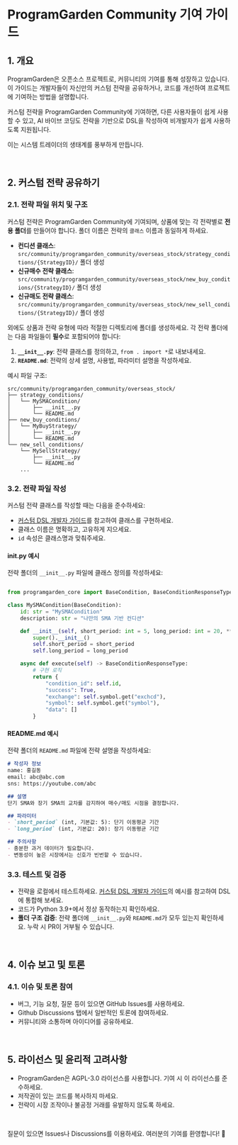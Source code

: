 # ProgramGarden Community 기여 가이드

## 1. 개요

ProgramGarden은 오픈소스 프로젝트로, 커뮤니티의 기여를 통해 성장하고 있습니다. 이 가이드는 개발자들이 자신만의 커스텀 전략을 공유하거나, 코드를 개선하여 프로젝트에 기여하는 방법을 설명합니다.

커스텀 전략을 ProgramGarden Community에 기여하면, 다른 사용자들이 쉽게 사용할 수 있고, AI 바이브 코딩도 전략을 기반으로 DSL을 작성하여 비개발자가 쉽게 사용하도록 지원됩니다.

이는 시스템 트레이더의 생태계를 풍부하게 만듭니다.

<br>

## 2. 커스텀 전략 공유하기

### 2.1. 전략 파일 위치 및 구조
커스텀 전략은 ProgramGarden Community에 기여되며, 상품에 맞는 각 전략별로 **전용 폴더**를 만들어야 합니다. 폴더 이름은 전략의 `클래스` 이름과 동일하게 하세요.

- **컨디션 클래스**: `src/community/programgarden_community/overseas_stock/strategy_conditions/{StrategyID}/` 폴더 생성
- **신규매수 전략 클래스**: `src/community/programgarden_community/overseas_stock/new_buy_conditions/{StrategyID}/` 폴더 생성
- **신규매도 전략 클래스**: `src/community/programgarden_community/overseas_stock/new_sell_conditions/{StrategyID}/` 폴더 생성

외에도 상품과 전략 유형에 따라 적절한 디렉토리에 폴더를 생성하세요. 각 전략 폴더에는 다음 파일들이 **필수**로 포함되어야 합니다:

1. **`__init__.py`**: 전략 클래스를 정의하고, `from . import *`로 내보내세요.
2. **`README.md`**: 전략의 상세 설명, 사용법, 파라미터 설명을 작성하세요.

예시 파일 구조:
```
src/community/programgarden_community/overseas_stock/
├── strategy_conditions/
│   └── MySMACondition/
│       ├── __init__.py
│       └── README.md
├── new_buy_conditions/
│   └── MyBuyStrategy/
│       ├── __init__.py
│       └── README.md
└── new_sell_conditions/
    └── MySellStrategy/
        ├── __init__.py
        └── README.md
    ...
```

### 3.2. 전략 파일 작성
커스텀 전략 클래스를 작성할 때는 다음을 준수하세요:

- [커스텀 DSL 개발자 가이드](custom_dsl.md)를 참고하여 클래스를 구현하세요.
- 클래스 이름은 명확하고, 고유하게 지으세요.
- `id` 속성은 클래스명과 맞춰주세요.

#### __init__.py 예시
전략 폴더의 `__init__.py` 파일에 클래스 정의를 작성하세요:

```python

from programgarden_core import BaseCondition, BaseConditionResponseType

class MySMACondition(BaseCondition):
    id: str = "MySMACondition"
    description: str = "나만의 SMA 기반 컨디션"

    def __init__(self, short_period: int = 5, long_period: int = 20, **kwargs):
        super().__init__()
        self.short_period = short_period
        self.long_period = long_period

    async def execute(self) -> BaseConditionResponseType:
        # 구현 로직
        return {
            "condition_id": self.id,
            "success": True,
            "exchange": self.symbol.get("exchcd"),
            "symbol": self.symbol.get("symbol"),
            "data": []
        }
```

#### README.md 예시
전략 폴더의 `README.md` 파일에 전략 설명을 작성하세요:

```markdown
# 작성자 정보
name: 홍길동
email: abc@abc.com
sns: https://youtube.com/abc

## 설명
단기 SMA와 장기 SMA의 교차를 감지하여 매수/매도 시점을 결정합니다.

## 파라미터
- `short_period` (int, 기본값: 5): 단기 이동평균 기간
- `long_period` (int, 기본값: 20): 장기 이동평균 기간

## 주의사항
- 충분한 과거 데이터가 필요합니다.
- 변동성이 높은 시장에서는 신호가 빈번할 수 있습니다.
```


### 3.3. 테스트 및 검증
- 전략을 로컬에서 테스트하세요. [커스텀 DSL 개발자 가이드](custom_dsl.md)의 예시를 참고하여 DSL에 통합해 보세요.
- 코드가 Python 3.9+에서 정상 동작하는지 확인하세요.
- **폴더 구조 검증**: 전략 폴더에 `__init__.py`와 `README.md`가 모두 있는지 확인하세요. 누락 시 PR이 거부될 수 있습니다.

<br>

## 4. 이슈 보고 및 토론

### 4.1. 이슈 및 토론 참여
- 버그, 기능 요청, 질문 등이 있으면 GitHub Issues를 사용하세요.
- Github Discussions 탭에서 일반적인 토론에 참여하세요.
- 커뮤니티와 소통하며 아이디어를 공유하세요.

<br>

## 5. 라이선스 및 윤리적 고려사항

- ProgramGarden은 AGPL-3.0 라이선스를 사용합니다. 기여 시 이 라이선스를 준수하세요.
- 저작권이 있는 코드를 복사하지 마세요.
- 전략이 시장 조작이나 불공정 거래를 유발하지 않도록 하세요.

<br>

질문이 있으면 Issues나 Discussions를 이용하세요. 여러분의 기여를 환영합니다! 🚀</content>